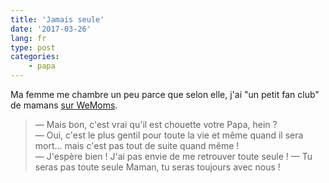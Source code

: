 ```yaml
---
title: 'Jamais seule'
date: '2017-03-26'
lang: fr
type: post
categories:
    - papa
---
```


Ma femme me chambre un peu parce que selon elle, j'ai "un petit fan club" de mamans [sur WeMoms](/2016/01/wemoms-app/).

> — Mais bon, c'est vrai qu'il est chouette votre Papa, hein ?  
> — Oui, c'est le plus gentil pour toute la vie et même quand il sera mort… mais c'est pas tout de suite quand même !  
> — J'espère bien ! J'ai pas envie de me retrouver toute seule !
> — Tu seras pas toute seule Maman, tu seras toujours avec nous !